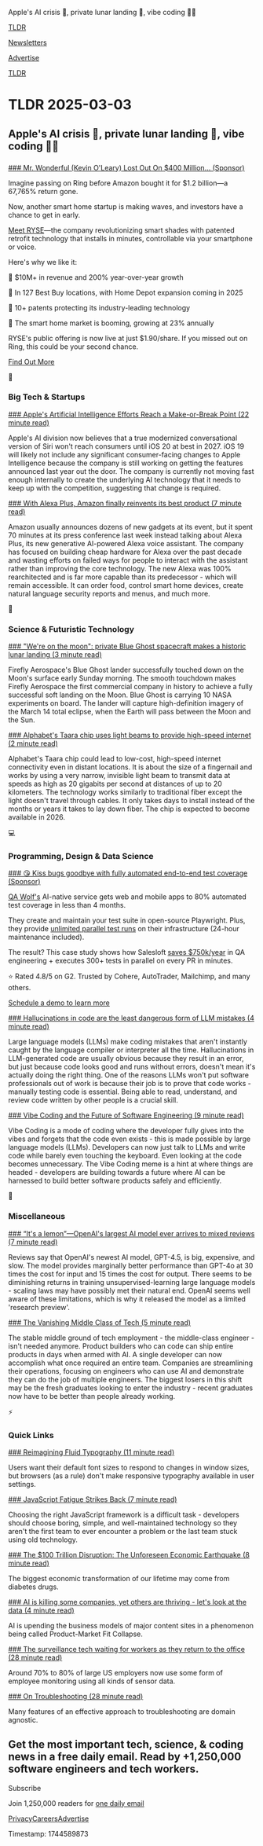 Apple's AI crisis 📱, private lunar landing 🚀, vibe coding 👨‍💻

[TLDR](/)

[Newsletters](/newsletters)

[Advertise](https://advertise.tldr.tech/)

[TLDR](/)

# TLDR 2025-03-03

## Apple's AI crisis 📱, private lunar landing 🚀, vibe coding 👨‍💻

### 

[### Mr. Wonderful (Kevin O'Leary) Lost Out On $400 Million… (Sponsor)](https://invest.helloryse.com/?tnames=tldr%2C03-03-2025)

Imagine passing on Ring before Amazon bought it for $1.2 billion—a 67,765% return gone.

Now, another smart home startup is making waves, and investors have a chance to get in early.

[Meet RYSE](https://invest.helloryse.com/?tnames=tldr,03-03-2025)—the company revolutionizing smart shades with patented retrofit technology that installs in minutes, controllable via your smartphone or voice.

Here's why we like it:

🔹 $10M+ in revenue and 200% year-over-year growth

🔹 In 127 Best Buy locations, with Home Depot expansion coming in 2025

🔹 10+ patents protecting its industry-leading technology

🔹 The smart home market is booming, growing at 23% annually

RYSE's public offering is now live at just $1.90/share. If you missed out on Ring, this could be your second chance.

[Find Out More](https://invest.helloryse.com/?tnames=tldr,03-03-2025)

📱

### Big Tech & Startups

[### Apple's Artificial Intelligence Efforts Reach a Make-or-Break Point (22 minute read)](https://www.bloomberg.com/news/newsletters/2025-03-02/apple-siri-compared-with-alexa-m4-macbook-air-and-ipad-air-2025-coming-soon-m7rn2k2y?accessToken=eyJhbGciOiJIUzI1NiIsInR5cCI6IkpXVCJ9.eyJzb3VyY2UiOiJTdWJzY3JpYmVyR2lmdGVkQXJ0aWNsZSIsImlhdCI6MTc0MDk1Mzg5NiwiZXhwIjoxNzQxNTU4Njk2LCJhcnRpY2xlSWQiOiJTU0hZU01UMEcxS1cwMCIsImJjb25uZWN0SWQiOiJFQTExNDNDNTM4NEE0RUY5QTg5RjJEN0IxMTg2MzcwOSJ9.L_2hPA3Z--TU588ilM_5Tt-f4Gw8oGPTHG5q73ueRFg&amp;utm_source=tldrnewsletter)

Apple's AI division now believes that a true modernized conversational version of Siri won't reach consumers until iOS 20 at best in 2027. iOS 19 will likely not include any significant consumer-facing changes to Apple Intelligence because the company is still working on getting the features announced last year out the door. The company is currently not moving fast enough internally to create the underlying AI technology that it needs to keep up with the competition, suggesting that change is required.

[### With Alexa Plus, Amazon finally reinvents its best product (7 minute read)](https://www.theverge.com/amazon-alexa/622172/amazon-alexa-plus-panos-panay-interview?utm_source=tldrnewsletter)

Amazon usually announces dozens of new gadgets at its event, but it spent 70 minutes at its press conference last week instead talking about Alexa Plus, its new generative AI-powered Alexa voice assistant. The company has focused on building cheap hardware for Alexa over the past decade and wasting efforts on failed ways for people to interact with the assistant rather than improving the core technology. The new Alexa was 100% rearchitected and is far more capable than its predecessor - which will remain accessible. It can order food, control smart home devices, create natural language security reports and menus, and much more.

🚀

### Science & Futuristic Technology

[### "We're on the moon": private Blue Ghost spacecraft makes a historic lunar landing (3 minute read)](https://www.npr.org/2025/03/02/g-s1-51579/private-lunar-lander-blue-ghost-touches-down-on-the-moon?utm_source=tldrnewsletter)

Firefly Aerospace's Blue Ghost lander successfully touched down on the Moon's surface early Sunday morning. The smooth touchdown makes Firefly Aerospace the first commercial company in history to achieve a fully successful soft landing on the Moon. Blue Ghost is carrying 10 NASA experiments on board. The lander will capture high-definition imagery of the March 14 total eclipse, when the Earth will pass between the Moon and the Sun.

[### Alphabet's Taara chip uses light beams to provide high-speed internet (2 minute read)](https://www.engadget.com/big-tech/alphabets-taara-chip-uses-light-beams-to-provide-high-speed-internet-140040922.html?utm_source=tldrnewsletter)

Alphabet's Taara chip could lead to low-cost, high-speed internet connectivity even in distant locations. It is about the size of a fingernail and works by using a very narrow, invisible light beam to transmit data at speeds as high as 20 gigabits per second at distances of up to 20 kilometers. The technology works similarly to traditional fiber except the light doesn't travel through cables. It only takes days to install instead of the months or years it takes to lay down fiber. The chip is expected to become available in 2026.

💻

### Programming, Design & Data Science

[### 😘 Kiss bugs goodbye with fully automated end-to-end test coverage (Sponsor)](https://www.qawolf.com?utm_source=tldr&amp;utm_medium=newsletter&amp;utm_campaign=ACQ_All_Demo_Conversions__NewsletterAudience_-_Newsletter_KissBugsGoodbye_20250303-None_Experiment-FALSE&amp;utm_term=headline-KissBugsGoodbyeWithFullyAutomatedEndToEndTestCoverage&amp;utm_content=KissBugsGoodbye_ScheduleADemoToLearnMore_None_Headline%3AKissBugsGoodbyeWithFullyAutomatedEndToEndTestCoverage_None_None_None_Newsletter-SecondaryPlacement_20250303_v1_)

[QA Wolf's](https://www.qawolf.com?utm_source=tldr&utm_medium=newsletter&utm_campaign=ACQ_All_Demo_Conversions__NewsletterAudience_-_Newsletter_KissBugsGoodbye_20250303-None_Experiment-FALSE&utm_term=body-QAWolf&utm_content=KissBugsGoodbye_ScheduleADemoToLearnMore_None_Headline%3AKissBugsGoodbyeWithFullyAutomatedEndToEndTestCoverage_None_None_None_Newsletter-SecondaryPlacement_20250303_v1_) AI-native service gets web and mobile apps to 80% automated test coverage in less than 4 months.

They create and maintain your test suite in open-source Playwright. Plus, they provide [unlimited parallel test runs](https://www.qawolf.com/how-it-works?utm_source=tldr&utm_medium=newsletter&utm_campaign=ACQ_All_Demo_Conversions__NewsletterAudience_-_Newsletter_KissBugsGoodbye_20250303-None_Experiment-FALSE&utm_term=body-UnlimitedParallelTestRuns&utm_content=KissBugsGoodbye_ScheduleADemoToLearnMore_None_Headline%3AKissBugsGoodbyeWithFullyAutomatedEndToEndTestCoverage_None_None_None_Newsletter-SecondaryPlacement_20250303_v1_) on their infrastructure (24-hour maintenance included).

The result? This case study shows how Salesloft [saves $750k/year](https://www.qawolf.com/case-studies/salesloft?utm_source=tldr&utm_medium=newsletter&utm_campaign=ACQ_All_Demo_Conversions__NewsletterAudience_-_Newsletter_KissBugsGoodbye_20250303-None_Experiment-FALSE&utm_term=body-Saves750KAYear&utm_content=KissBugsGoodbye_ScheduleADemoToLearnMore_None_Headline%3AKissBugsGoodbyeWithFullyAutomatedEndToEndTestCoverage_None_None_None_Newsletter-SecondaryPlacement_20250303_v1_) in QA engineering + executes 300+ tests in parallel on every PR in minutes.

⭐ Rated 4.8/5 on G2. Trusted by Cohere, AutoTrader, Mailchimp, and many others.

[Schedule a demo to learn more](https://www.qawolf.com?utm_source=tldr&utm_medium=newsletter&utm_campaign=ACQ_All_Demo_Conversions__NewsletterAudience_-_Newsletter_KissBugsGoodbye_20250303-None_Experiment-FALSE&utm_term=cta-ScheduleADemoToLearnMore&utm_content=KissBugsGoodbye_ScheduleADemoToLearnMore_None_Headline%3AKissBugsGoodbyeWithFullyAutomatedEndToEndTestCoverage_None_None_None_Newsletter-SecondaryPlacement_20250303_v1_)

[### Hallucinations in code are the least dangerous form of LLM mistakes (4 minute read)](https://simonwillison.net/2025/Mar/2/hallucinations-in-code/?utm_source=tldrnewsletter)

Large language models (LLMs) make coding mistakes that aren't instantly caught by the language compiler or interpreter all the time. Hallucinations in LLM-generated code are usually obvious because they result in an error, but just because code looks good and runs without errors, doesn't mean it's actually doing the right thing. One of the reasons LLMs won't put software professionals out of work is because their job is to prove that code works - manually testing code is essential. Being able to read, understand, and review code written by other people is a crucial skill.

[### Vibe Coding and the Future of Software Engineering (9 minute read)](https://alexp.pl/2025/02/19/vibe-coding.html?utm_source=tldrnewsletter)

Vibe Coding is a mode of coding where the developer fully gives into the vibes and forgets that the code even exists - this is made possible by large language models (LLMs). Developers can now just talk to LLMs and write code while barely even touching the keyboard. Even looking at the code becomes unnecessary. The Vibe Coding meme is a hint at where things are headed - developers are building towards a future where AI can be harnessed to build better software products safely and efficiently.

🎁

### Miscellaneous

[### “It's a lemon”—OpenAI's largest AI model ever arrives to mixed reviews (7 minute read)](https://arstechnica.com/ai/2025/02/its-a-lemon-openais-largest-ai-model-ever-arrives-to-mixed-reviews/?utm_source=tldrnewsletter)

Reviews say that OpenAI's newest AI model, GPT-4.5, is big, expensive, and slow. The model provides marginally better performance than GPT-4o at 30 times the cost for input and 15 times the cost for output. There seems to be diminishing returns in training unsupervised-learning large language models - scaling laws may have possibly met their natural end. OpenAI seems well aware of these limitations, which is why it released the model as a limited 'research preview'.

[### The Vanishing Middle Class of Tech (5 minute read)](https://analyticsindiamag.com/ai-features/the-entire-middle-class-of-tech-is-vanishing/?utm_source=tldrnewsletter)

The stable middle ground of tech employment - the middle-class engineer - isn't needed anymore. Product builders who can code can ship entire products in days when armed with AI. A single developer can now accomplish what once required an entire team. Companies are streamlining their operations, focusing on engineers who can use AI and demonstrate they can do the job of multiple engineers. The biggest losers in this shift may be the fresh graduates looking to enter the industry - recent graduates now have to be better than people already working.

⚡

### Quick Links

[### Reimagining Fluid Typography (11 minute read)](https://www.oddbird.net/2025/02/12/fluid-type/?utm_source=tldrnewsletter)

Users want their default font sizes to respond to changes in window sizes, but browsers (as a rule) don't make responsive typography available in user settings.

[### JavaScript Fatigue Strikes Back (7 minute read)](https://allenpike.com/2025/javascript-fatigue-ssr?utm_source=tldrnewsletter)

Choosing the right JavaScript framework is a difficult task - developers should choose boring, simple, and well-maintained technology so they aren't the first team to ever encounter a problem or the last team stuck using old technology.

[### The $100 Trillion Disruption: The Unforeseen Economic Earthquake (8 minute read)](https://wildfirelabs.substack.com/p/the-100-trillion-disruption-the-unforeseen?utm_source=tldrnewsletter)

The biggest economic transformation of our lifetime may come from diabetes drugs.

[### AI is killing some companies, yet others are thriving - let's look at the data (4 minute read)](https://www.elenaverna.com/p/ai-is-killing-some-companies-yet?utm_source=tldrnewsletter)

AI is upending the business models of major content sites in a phenomenon being called Product-Market Fit Collapse.

[### The surveillance tech waiting for workers as they return to the office (28 minute read)](https://arstechnica.com/information-technology/2025/02/the-surveillance-tech-waiting-for-workers-as-they-return-to-the-office/?utm_source=tldrnewsletter)

Around 70% to 80% of large US employers now use some form of employee monitoring using all kinds of sensor data.

[### On Troubleshooting (28 minute read)](https://www.autodidacts.io/troubleshooting/?utm_source=tldrnewsletter)

Many features of an effective approach to troubleshooting are domain agnostic.

## Get the most important tech, science, & coding news in a free daily email. Read by +1,250,000 software engineers and tech workers.

Subscribe

Join 1,250,000 readers for [one daily email](/api/latest/tech)

[Privacy](/privacy)[Careers](https://jobs.ashbyhq.com/tldr.tech)[Advertise](/tech/advertise)

Timestamp: 1744589873